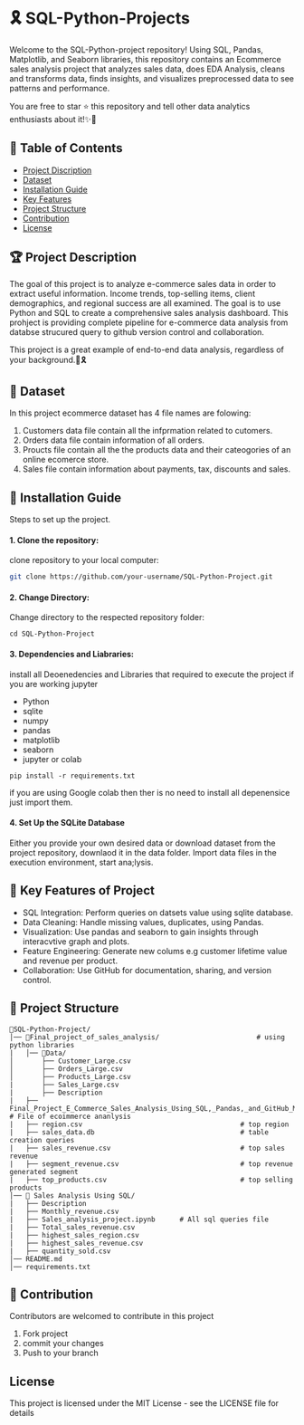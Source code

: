 # 🎗 SQL-Python-Projects

Welcome to the SQL-Python-project repository! Using SQL, Pandas, Matplotlib, and Seaborn libraries, this repository contains an Ecommerce sales analysis project that analyzes sales data, does EDA Analysis, cleans and transforms data, finds insights, and visualizes preprocessed data to see patterns and performance.


You are free to star ⭐ this repository and tell other data analytics enthusiasts about it!✨🎉

## 📖 Table of Contents  
- [Project Discription](#Project-Discription)
- [Dataset](#Dataset) 
- [Installation Guide](#installation-guide)
- [Key Features](#key-features)   
- [Project Structure](#project-structure)  
- [Contribution](#contribution)
- [License](#License)


## 🏆 Project Description

The goal of this project is to analyze e-commerce sales data in order to extract useful information.  Income trends, top-selling items, client demographics, and regional success are all examined. The goal is to use Python and SQL to create a comprehensive sales analysis dashboard. This prohject is providing complete pipeline for e-commerce data analysis from databse strucured query to github version control and collaboration.

This project is a great example of end-to-end data analysis, regardless of your background.🎇🎗 

## 📁 Dataset

In this project ecommerce dataset has 4 file names  are folowing:
1. Customers data file contain all the infprmation related to cutomers.
2. Orders data file contain information of all orders.
3. Proucts file contain all the the products data and their cateogories of an online ecomerce store.
4. Sales file contain information about payments, tax, discounts and sales.

## 🔧 Installation Guide

Steps to set up the project.

#### 1. Clone the repository:

  clone repository to your local computer:
   ```sh
git clone https://github.com/your-username/SQL-Python-Project.git
```

#### 2. Change Directory:

 Change directory to the respected repository folder:
```
cd SQL-Python-Project
```

#### 3. Dependencies and Liabraries:

install all Deoenedencies and Libraries that required to execute the project if you are working jupyter

* Python    
* sqlite    
* numpy
* pandas
* matplotlib
* seaborn
* jupyter or colab
  
```
pip install -r requirements.txt
```

if you are using Google colab then ther is no need to install all depenensice just import them.

#### 4. Set Up the SQLite Database

Either you provide your own desired data or download dataset from the project repository, downlaod it in the data folder. Import data files in the execution environment, start ana;lysis.


## 🚀 Key Features of Project

* SQL Integration: Perform queries on datsets value using sqlite database.
* Data Cleaning: Handle missing values, duplicates, using Pandas.
* Visualization: Use pandas and seaborn to gain insights through interacvtive graph and plots.
* Feature Engineering: Generate new colums e.g customer lifetime value and revenue per product.
* Collaboration: Use GitHub for documentation, sharing, and version control.

## 💼 Project Structure
```
📁SQL-Python-Project/
│── 📁Final_project_of_sales_analysis/                        # using python libraries
|   │── 📁Data/
│       ├── Customer_Large.csv
│       ├── Orders_Large.csv
│       ├── Products_Large.csv
|       ├── Sales_Large.csv
|       ├── Description
|   ├── Final_Project_E_Commerce_Sales_Analysis_Using_SQL,_Pandas,_and_GitHub_Moule_2.ipynb      # File of ecoimmerce ananlysis
|   ├── region.csv                                       # top region 
|   ├── sales_data.db                                    # table creation queries                                              
|   ├── sales_revenue.csv                                # top sales revenue
|   ├── segment_revenue.csv                              # top revenue generated segment
|   ├── top_products.csv                                 # top selling products
│── 📁 Sales Analysis Using SQL/
|   ├── Description
|   ├── Monthly_revenue.csv
|   ├── Sales_analysis_project.ipynb      # All sql queries file
|   ├── Total_sales_revenue.csv
|   ├── highest_sales_region.csv
|   ├── highest_sales_revenue.csv
|   ├── quantity_sold.csv
│── README.md
│── requirements.txt

```

## 📝 Contribution

Contributors are welcomed to contribute in this project
1. Fork project
2. commit your changes
3. Push to your branch

## License

This project is licensed under the MIT License - see the LICENSE file for details



